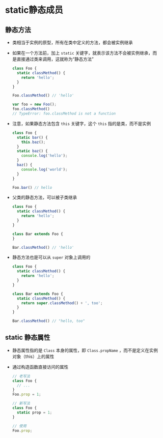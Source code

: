 # static静态成员

## 静态方法

  - 类相当于实例的原型，所有在类中定义的方法，都会被实例继承

  - 如果在一个方法前，加上 `static` 关键字，就表示该方法不会被实例继承，而是直接通过类来调用，这就称为“静态方法”

    ```js
    class Foo {
      static classMethod() {
        return 'hello';
      }
    }

    Foo.classMethod() // 'hello'

    var foo = new Foo();
    foo.classMethod()
    // TypeError: foo.classMethod is not a function
    ```

  - 注意，如果静态方法包含 `this` 关键字，这个 `this` 指的是类，而不是实例

    ```js
    class Foo {
      static bar() {
        this.baz();
      }
      static baz() {
        console.log('hello');
      }
      baz() {
        console.log('world');
      }
    }

    Foo.bar() // hello
    ```

  - 父类的静态方法，可以被子类继承

    ```js
    class Foo {
      static classMethod() {
        return 'hello';
      }
    }

    class Bar extends Foo {
    }

    Bar.classMethod() // 'hello'
    ```

  - 静态方法也是可以从 `super` 对象上调用的

    ```js
    class Foo {
      static classMethod() {
        return 'hello';
      }
    }

    class Bar extends Foo {
      static classMethod() {
        return super.classMethod() + ', too';
      }
    }

    Bar.classMethod() // "hello, too"
    ```

## static 静态属性

  - 静态属性指的是 `Class` 本身的属性，即 `Class.propName` ，而不是定义在实例对象（this）上的属性

  - 通过构造函数直接访问的属性

    ```js
    // 老写法
    class Foo {
      // ...
    }
    Foo.prop = 1;

    // 新写法
    class Foo {
      static prop = 1;
    }

    // 使用
    Foo.prop;
    ```
